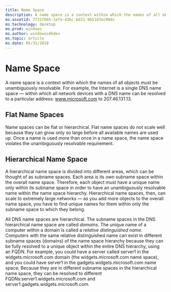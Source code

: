 ```yaml
---
title: Name Space
description: A name space is a context within which the names of all objects must be unambiguously resolvable.
ms.assetid: 7731f6b5-1efa-43bc-bd31-9b5183ec90dc
ms.technology: desktop
ms.prod: windows
ms.author: windowssdkdev
ms.topic: article
ms.date: 05/31/2018
---
```


# Name Space

A name space is a context within which the names of all objects must be unambiguously resolvable. For example, the Internet is a single DNS name space — within which all network devices with a DNS name can be resolved to a particular address: www.microsoft.com to 207.46.131.13.

## Flat Name Spaces

Name spaces can be flat or hierarchical. Flat name spaces do not scale well because they can grow only so large before all available names are used up. Once a name is used more than once in a name space, the name space violates the unambiguously resolvable requirement.

## Hierarchical Name Space

A hierarchical name space is divided into different areas, which can be thought of as subname spaces. Each area is its own subname space within the overall name space. Therefore, each object must have a unique name only within its subname space in order to have an unambiguously resolvable name within the name space hierarchy. Hierarchical name spaces, then, can scale to extremely large networks — as you add more objects to the overall name space, you have to find unique names for them within only the subname space to which they belong.

All DNS name spaces are hierarchical. The subname spaces in the DNS hierarchical name space are called *domains*. The unique name of a computer within a domain is called a *relative distinguished name*. Computers with the same relative distinguished name can exist in different subname spaces (domains) of the name space hierarchy because they can be fully resolved to a unique object within the entire DNS hierarchy, using an FQDN. For example, you could have a server called server1 in the widgets.microsoft.com domain (the widgets.microsoft.com name space), and you could have server1 in the gadgets.widgets.microsoft.com name space. Because they are in different subname spaces in the hierarchical name space, they can be resolved to different FQDNs:server1.widgets.microsoft.com and server1.gadgets.widgets.microsoft.com.

 

 




